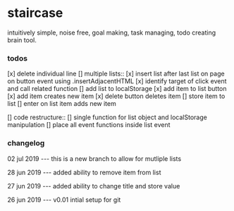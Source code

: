 # staircase
intuitively simple, noise free, goal making, task managing, todo creating brain tool.

### todos
[x] delete individual line
[] multiple lists::
    [x] insert list after last list on page on button event using .insertAdjacentHTML
    [x] identify target of click event and call related function
    [] add list to localStorage
    [x] add item to list button
    [x] add item creates new item
    [x] delete button deletes item
    [] store item to list
    [] enter on list item adds new item

[] code restructure::
    [] single function for list object and localStorage manipulation
    [] place all event functions inside list event


### changelog
02 jul 2019 ---
this is a new branch to allow for mutliple lists

28 jun 2019 ---
added ability to remove item from list

27 jun 2019 ---
added ability to change title and store value

26 jun 2019 --- v0.01
intial setup for git


